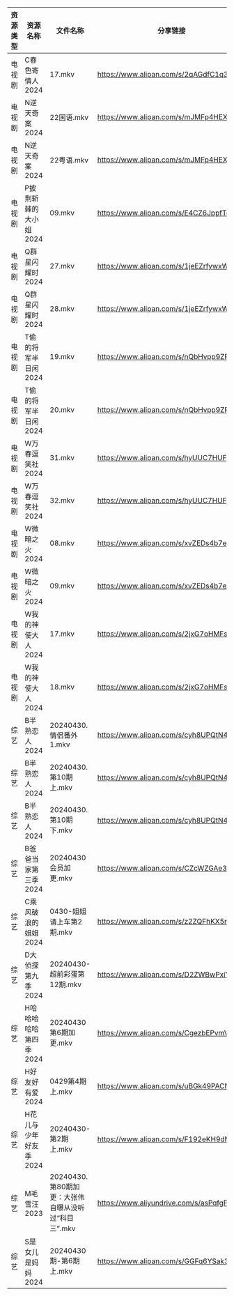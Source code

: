 | 资源类型 | 资源名称          | 文件名称                               | 分享链接                                      | 更新时间                |
| ---- | ------------- | ---------------------------------- | ----------------------------------------- | ------------------- |
| 电视剧  | C春色寄情人2024    | 17.mkv                             | https://www.alipan.com/s/2qAGdfC1q36      | 2024-04-30 22:09:01 |
| 电视剧  | N逆天奇案2024     | 22国语.mkv                           | https://www.alipan.com/s/mJMFp4HEXy4      | 2024-04-30 22:09:27 |
| 电视剧  | N逆天奇案2024     | 22粤语.mkv                           | https://www.alipan.com/s/mJMFp4HEXy4      | 2024-04-30 22:09:27 |
| 电视剧  | P披荆斩棘的大小姐2024 | 09.mkv                             | https://www.alipan.com/s/E4CZ6JppfTo      | 2024-04-30 14:08:47 |
| 电视剧  | Q群星闪耀时2024    | 27.mkv                             | https://www.alipan.com/s/1jeEZrfywxW      | 2024-04-30 14:08:51 |
| 电视剧  | Q群星闪耀时2024    | 28.mkv                             | https://www.alipan.com/s/1jeEZrfywxW      | 2024-04-30 14:08:50 |
| 电视剧  | T偷的将军半日闲2024  | 19.mkv                             | https://www.alipan.com/s/nQbHvpp9ZPm      | 2024-04-30 14:09:04 |
| 电视剧  | T偷的将军半日闲2024  | 20.mkv                             | https://www.alipan.com/s/nQbHvpp9ZPm      | 2024-04-30 14:09:03 |
| 电视剧  | W万春逗笑社2024    | 31.mkv                             | https://www.alipan.com/s/hyUUC7HUFp6      | 2024-04-30 14:09:08 |
| 电视剧  | W万春逗笑社2024    | 32.mkv                             | https://www.alipan.com/s/hyUUC7HUFp6      | 2024-04-30 14:09:07 |
| 电视剧  | W微暗之火2024     | 08.mkv                             | https://www.alipan.com/s/xvZEDs4b7e5      | 2024-04-30 20:05:59 |
| 电视剧  | W微暗之火2024     | 09.mkv                             | https://www.alipan.com/s/xvZEDs4b7e5      | 2024-04-30 20:05:59 |
| 电视剧  | W我的神使大人2024   | 17.mkv                             | https://www.alipan.com/s/2jxG7oHMFse      | 2024-04-30 14:09:17 |
| 电视剧  | W我的神使大人2024   | 18.mkv                             | https://www.alipan.com/s/2jxG7oHMFse      | 2024-04-30 14:09:17 |
| 综艺   | B半熟恋人2024     | 20240430.情侣番外1.mkv                 | https://www.alipan.com/s/cyh8UPQtN4p      | 2024-04-30 20:06:19 |
| 综艺   | B半熟恋人2024     | 20240430.第10期上.mkv                 | https://www.alipan.com/s/cyh8UPQtN4p      | 2024-04-30 20:06:19 |
| 综艺   | B半熟恋人2024     | 20240430.第10期下.mkv                 | https://www.alipan.com/s/cyh8UPQtN4p      | 2024-04-30 20:06:19 |
| 综艺   | B爸爸当家第三季2024  | 20240430会员加更.mkv                   | https://www.alipan.com/s/CZcWZGAe35k      | 2024-04-30 14:09:43 |
| 综艺   | C乘风破浪的姐姐2024  | 0430-姐姐请上车第2期.mkv                  | https://www.alipan.com/s/z2ZQFhKX5nR      | 2024-04-30 14:09:50 |
| 综艺   | D大侦探第九季2024   | 20240430-超前彩蛋第12期.mkv              | https://www.alipan.com/s/D2ZWBwPxiYi      | 2024-04-30 14:09:59 |
| 综艺   | H哈哈哈哈哈第四季2024 | 20240430第6期加更.mkv                  | https://www.alipan.com/s/CgezbEPvmVp      | 2024-04-30 14:10:04 |
| 综艺   | H好友好有爱2024    | 0429第4期上.mkv                       | https://www.alipan.com/s/uBGk49PACNT      | 2024-04-30 14:10:07 |
| 综艺   | H花儿与少年好友季2024 | 20240430-第2期上.mkv                  | https://www.alipan.com/s/F192eKH9dMy      | 2024-04-30 14:10:12 |
| 综艺   | M毛雪汪2023      | 20240430.第80期加更：大张伟自曝从没听过“科目三”.mkv | https://www.aliyundrive.com/s/asPqfgPRqAg | 2024-04-30 14:10:23 |
| 综艺   | S是女儿是妈妈2024   | 20240430期-第6期上.mkv                 | https://www.alipan.com/s/GGFq6YSak3R      | 2024-04-30 14:10:39 |
